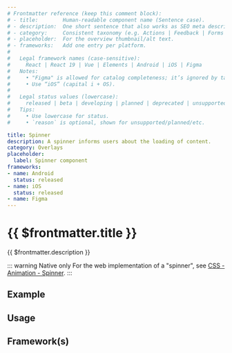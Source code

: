 ```yaml
---
# Frontmatter reference (keep this comment block):
# - title:        Human-readable component name (Sentence case).
# - description:  One short sentence that also works as SEO meta description.
# - category:     Consistent taxonomy (e.g. Actions | Feedback | Forms | Navigation | Data display | Layout | Utilities).
# - placeholder:  For the overview thumbnail/alt text.
# - frameworks:   Add one entry per platform.
#
#   Legal framework names (case-sensitive):
#     React | React 19 | Vue | Elements | Android | iOS | Figma
#   Notes:
#     • "Figma" is allowed for catalog completeness; it’s ignored by tabs/matrix.
#     • Use “iOS” (capital i + OS).
#
#   Legal status values (lowercase):
#     released | beta | developing | planned | deprecated | unsupported
#   Tips:
#     • Use lowercase for status.
#     • `reason` is optional, shown for unsupported/planned/etc.

title: Spinner
description: A spinner informs users about the loading of content.
category: Overlays
placeholder:
  label: Spinner component
frameworks:
- name: Android
  status: released
- name: iOS
  status: released
- name: Figma
---
```

# {{ $frontmatter.title }}
{{ $frontmatter.description }}

<DsComponentStatus align="left" hide-unsupported />

::: warning Native only
For the web implementation of a "spinner", see [CSS - Animation - Spinner](../../foundations/css-classes/animation#spinner).
:::

## Example
<ThemeSwitcher />
<spinner-example />

## Usage

<component-design-guidelines name="Warp - Components / Spinner" link="https://www.figma.com/design/oHBCzDdJxHQ6fmFLYWUltf/WARP---Components-2.0?node-id=900-35603&t=jDaOykQhPf30zVST-0" />

## Framework(s)
<DsCodeTabs />

<component-questions />